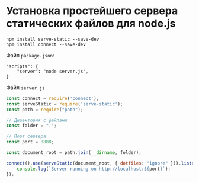 # Установка простейшего сервера статических файлов для node.js

```shell
npm install serve-static --save-dev
npm install connect --save-dev

```

Файл `package.json`:

```
"scripts": {
    "server": "node server.js",
}
```

Файл `server.js`

```javascript
const connect = require('connect');
const serveStatic = require('serve-static');
const path = require("path");

// Директория с файлами
const folder = ".";

// Порт сервера
const port = 8888;

const document_root = path.join(__dirname, folder);

connect().use(serveStatic(document_root, { dotfiles: "ignore" })).listen(port, function(){
	console.log(`Server running on http://localhost:${port}`);
});
```